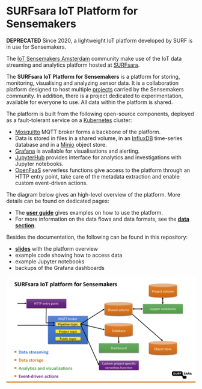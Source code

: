 # SURFsara IoT Platform for Sensemakers

**DEPRECATED** Since 2020, a lightweight IoT platform developed by SURF is in use for Sensemakers.

The [IoT Sensemakers Amsterdam](https://www.sensemakersams.org/) community make use of the IoT data streaming and analytics platform hosted at [SURFsara](https://www.surf.nl/en).

The **SURFsara IoT Platform for Sensemakers** is a platform for storing, monitoring, visualising and analyzing sensor data. It is a collaboration platform designed to host multiple [projects](https://www.sensemakersams.org/projects/) carried by the Sensemakers community. In addition, there is a project dedicated to experimentation, available for everyone to use. All data within the platform is shared.

The platform is built from the following open-source components, deployed as a fault-tolerant service on a [Kubernetes](https://kubernetes.io/) cluster:
- [Mosquitto](https://mosquitto.org/) MQTT broker forms a backbone of the platform.
- Data is stored in files in a shared volume, in an [InfluxDB](https://www.influxdata.com/products/influxdb-overview/) time-series database and in a [Minio](https://min.io/) object store.
- [Grafana](https://grafana.com/) is available for visualisations and alerting.
- [JupyterHub](https://jupyter.org/hub) provides interface for analytics and investigations with Jupyter notebooks.
- [OpenFaaS](https://www.openfaas.com/) serverless functions give access to the platform through an HTTP entry point, take care of the metadata extraction and enable custom event-driven actions.

The diagram below gives an high-level overview of the platform. More details can be found on dedicated pages:
- The **[user guide](USER-GUIDE.md)** gives examples on how to use the platform.
- For more information on the data flows and data formats, see the **[data section](DATA.md)**.

Besides the documentation, the following can be found in this repository:
- **[slides](Sensemakers%20platform.pdf)** with the platform overview
- example code showing how to access data
- example Jupyter notebooks
- backups of the Grafana dashboards

![Platform overview](images/sketch-overview.png)
